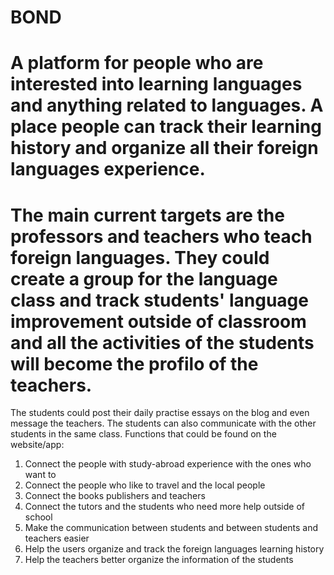 BOND
=============
A platform for people who are interested into learning languages and anything related to languages. A place people can track their learning history and organize all their foreign languages experience. 
=============
The main current targets are the professors and teachers who teach foreign languages. They could create a group for the language class and track students' language improvement outside of classroom and all the activities of the students will become the profilo of the teachers. 
============
The students could post their daily practise essays on the blog and even message the teachers. The students can also communicate with the other students in the same class. 
Functions that could be found on the website/app: 
1) Connect the people with study-abroad experience with the ones who want to 
2) Connect the people who like to travel and the local people 
3) Connect the books publishers and teachers 
4) Connect the tutors and the students who need more help outside of school
5) Make the communication between students and between students and teachers easier 
6) Help the users organize and track the foreign languages learning history 
7) Help the teachers better organize the information of the students 


